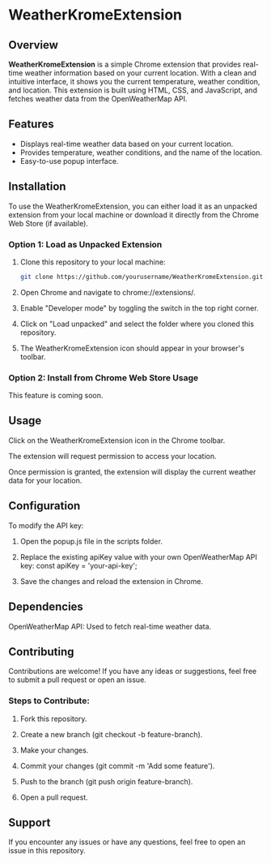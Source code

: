 # WeatherKromeExtension

## Overview

**WeatherKromeExtension** is a simple Chrome extension that provides real-time weather information based on your current location. With a clean and intuitive interface, it shows you the current temperature, weather condition, and location. This extension is built using HTML, CSS, and JavaScript, and fetches weather data from the OpenWeatherMap API.

## Features

- Displays real-time weather data based on your current location.
- Provides temperature, weather conditions, and the name of the location.
- Easy-to-use popup interface.

## Installation

To use the WeatherKromeExtension, you can either load it as an unpacked extension from your local machine or download it directly from the Chrome Web Store (if available).

### Option 1: Load as Unpacked Extension

1. Clone this repository to your local machine:
   ```bash
   git clone https://github.com/yourusername/WeatherKromeExtension.git
2. Open Chrome and navigate to chrome://extensions/.

3. Enable "Developer mode" by toggling the switch in the top right corner.

4. Click on "Load unpacked" and select the folder where you cloned this repository.

5. The WeatherKromeExtension icon should appear in your browser's toolbar.

### Option 2: Install from Chrome Web Store Usage 
This feature is coming soon.


## Usage
Click on the WeatherKromeExtension icon in the Chrome toolbar.

The extension will request permission to access your location.

Once permission is granted, the extension will display the current weather data for your location.

## Configuration 
To modify the API key:

1. Open the popup.js file in the scripts folder.

2. Replace the existing apiKey value with your own OpenWeatherMap API key:
const apiKey = 'your-api-key';

3. Save the changes and reload the extension in Chrome.

## Dependencies
OpenWeatherMap API: Used to fetch real-time weather data.

## Contributing 
Contributions are welcome! If you have any ideas or suggestions, feel free to submit a pull request or open an issue.

### Steps to Contribute:
1. Fork this repository.

2. Create a new branch (git checkout -b feature-branch).

3. Make your changes.

4. Commit your changes (git commit -m 'Add some feature').

5. Push to the branch (git push origin feature-branch).

6. Open a pull request.

## Support
If you encounter any issues or have any questions, feel free to open an issue in this repository.
